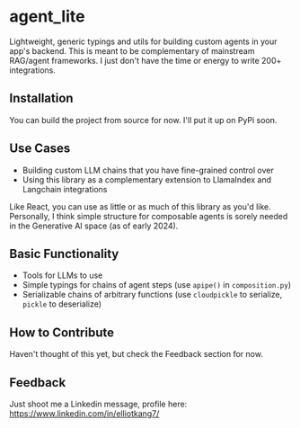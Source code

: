 # agent_lite
Lightweight, generic typings and utils for building custom agents in your app's backend. This is meant to be complementary of mainstream RAG/agent frameworks. I just don't have the time or energy to write 200+ integrations.

## Installation
You can build the project from source for now. I'll put it up on PyPi soon.

## Use Cases
- Building custom LLM chains that you have fine-grained control over
- Using this library as a complementary extension to LlamaIndex and Langchain integrations

Like React, you can use as little or as much of this library as you'd like. Personally, I think simple structure for composable agents is sorely needed in the Generative AI space (as of early 2024).

## Basic Functionality
- Tools for LLMs to use
- Simple typings for chains of agent steps (use ```apipe()``` in ```composition.py```)
- Serializable chains of arbitrary functions (use ```cloudpickle``` to serialize, ```pickle``` to deserialize)

## How to Contribute
Haven't thought of this yet, but check the Feedback section for now.

## Feedback
Just shoot me a Linkedin message, profile here: https://www.linkedin.com/in/elliotkang7/
